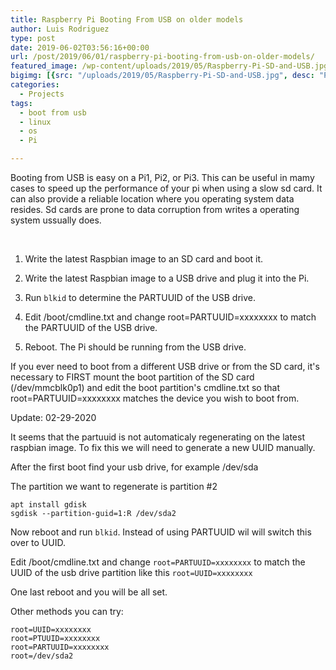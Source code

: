 ```yaml
---
title: Raspberry Pi Booting From USB on older models
author: Luis Rodriguez
type: post
date: 2019-06-02T03:56:16+00:00
url: /post/2019/06/01/raspberry-pi-booting-from-usb-on-older-models/
featured_image: /wp-content/uploads/2019/05/Raspberry-Pi-SD-and-USB.jpg
bigimg: [{src: "/uploads/2019/05/Raspberry-Pi-SD-and-USB.jpg", desc: "Pi + USB"}]
categories:
  - Projects
tags:
  - boot from usb
  - linux
  - os
  - Pi

---
```


Booting from USB is easy on a Pi1, Pi2, or Pi3. This can be useful in mamy cases to speed up the performance of your pi when using a slow sd card. It can also provide a reliable location where you operating system data resides. Sd cards are prone to data corruption from writes a operating system ussually does.

&nbsp;

1. Write the latest Raspbian image to an SD card and boot it.

2. Write the latest Raspbian image to a USB drive and plug it into the Pi.

3. Run `blkid` to determine the PARTUUID of the USB drive.

4. Edit /boot/cmdline.txt and change root=PARTUUID=xxxxxxxx to match the PARTUUID of the USB drive.

5. Reboot. The Pi should be running from the USB drive.

If you ever need to boot from a different USB drive or from the SD card, it's necessary to FIRST mount the boot partition of the SD card (/dev/mmcblk0p1) and edit the boot partition's cmdline.txt so that root=PARTUUID=xxxxxxxx matches the device you wish to boot from.


Update: 02-29-2020

It seems that the partuuid is not automaticaly regenerating on the latest raspbian image. To fix this we will need to generate a new UUID manually.

After the first boot find your usb drive, for example /dev/sda

The partition we want to regenerate is partition #2

```
apt install gdisk
sgdisk --partition-guid=1:R /dev/sda2
```

Now reboot and run `blkid`. Instead of using PARTUUID wil will switch this over to UUID.

Edit /boot/cmdline.txt and change `root=PARTUUID=xxxxxxxx` to match the UUID of the usb drive partition like this `root=UUID=xxxxxxxx`

One last reboot and you will be all set.


Other methods you can try:

```
root=UUID=xxxxxxxx
root=PTUUID=xxxxxxxx
root=PARTUUID=xxxxxxxx
root=/dev/sda2
```

